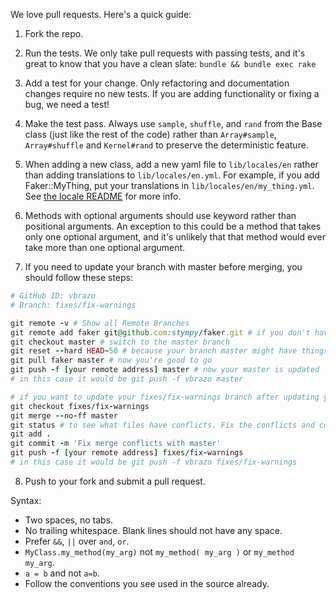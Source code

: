 We love pull requests. Here's a quick guide:

1. Fork the repo.

2. Run the tests. We only take pull requests with passing tests, and it's great
to know that you have a clean slate: `bundle && bundle exec rake`

3. Add a test for your change. Only refactoring and documentation changes
require no new tests. If you are adding functionality or fixing a bug, we need
a test!

4. Make the test pass.  Always use `sample`, `shuffle`, and `rand` from
the Base class (just like the rest of the code) rather than
`Array#sample`, `Array#shuffle` and `Kernel#rand` to preserve the
deterministic feature.

5. When adding a new class, add a new yaml file to
`lib/locales/en` rather than adding translations to
`lib/locales/en.yml`.  For example, if you add Faker::MyThing,
put your translations in `lib/locales/en/my_thing.yml`.  See [the locale
README](./lib/locales/en/README.md) for more info.

6. Methods with optional arguments should use keyword rather than positional 
arguments. An exception to this could be a method that takes only one 
optional argument, and it's unlikely that that method would ever take more
than one optional argument.

7. If you need to update your branch with master before merging, you should follow these steps:
```ruby
# GitHub ID: vbrazo
# Branch: fixes/fix-warnings

git remote -v # Show all Remote Branches
git remote add faker git@github.com:stympy/faker.git # if you don't have the faker remote address yet
git checkout master # switch to the master branch
git reset --hard HEAD~50 # because your branch master might have things that don't need anymore
git pull faker master # now you're good to go
git push -f [your remote address] master # now your master is updated
# in this case it would be git push -f vbrazo master

# if you want to update your fixes/fix-warnings branch after updating your master:
git checkout fixes/fix-warnings
git merge --no-ff master
git status # to see what files have conflicts. Fix the conflicts and commit them
git add .
git commit -m 'Fix merge conflicts with master'
git push -f [your remote address] fixes/fix-warnings
# in this case it would be git push -f vbrazo fixes/fix-warnings
```

8. Push to your fork and submit a pull request.

Syntax:

* Two spaces, no tabs.
* No trailing whitespace. Blank lines should not have any space.
* Prefer `&&`, `||` over `and`, `or`.
* `MyClass.my_method(my_arg)` not `my_method( my_arg )` or `my_method my_arg`.
* `a = b` and not `a=b`.
* Follow the conventions you see used in the source already.

